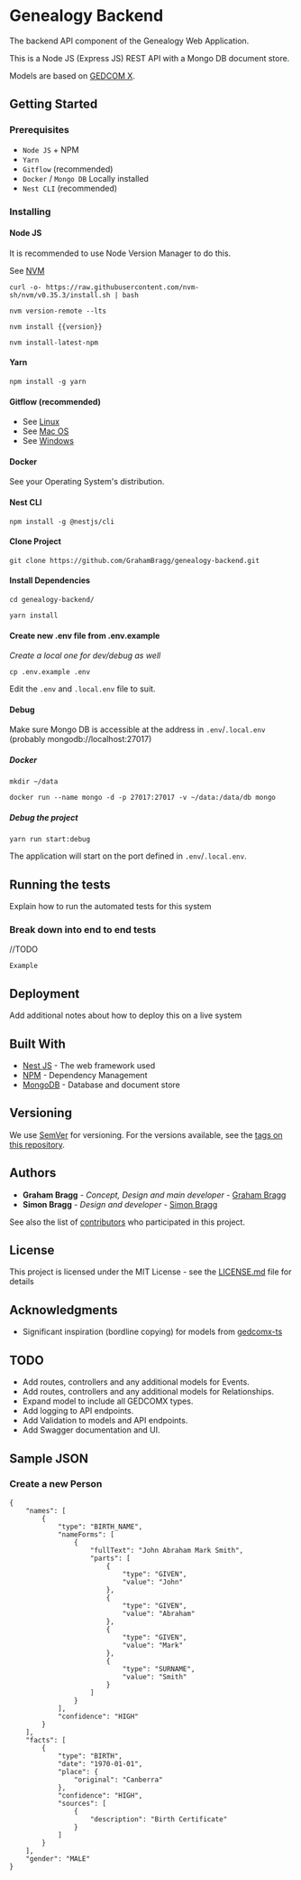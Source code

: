 # Genealogy Backend

The backend API component of the Genealogy Web Application.

This is a Node JS (Express JS) REST API with a Mongo DB document store.

Models are based on [GEDCOM X](http://www.gedcomx.org/schemas.html).

## Getting Started

### Prerequisites

* `Node JS` + NPM
* `Yarn`
* `Gitflow` (recommended)
* `Docker` / `Mongo DB` Locally installed
* `Nest CLI` (recommended)

### Installing

#### Node JS 

It is recommended to use Node Version Manager to do this. 

See 
[NVM ](https://github.com/nvm-sh/nvm "NVM Homepage")

```
curl -o- https://raw.githubusercontent.com/nvm-sh/nvm/v0.35.3/install.sh | bash

nvm version-remote --lts

nvm install {{version}}

nvm install-latest-npm
```

#### Yarn

```
npm install -g yarn
```

#### Gitflow (recommended)

* See [Linux]([https://](https://github.com/nvie/gitflow/wiki/Linux))
* See [Mac OS](https://github.com/nvie/gitflow/wiki/Mac-OS-X)
* See [Windows](https://github.com/nvie/gitflow/wiki/Windows)

#### Docker

See your Operating System's distribution.

#### Nest CLI

```
npm install -g @nestjs/cli
```

#### Clone Project

```
git clone https://github.com/GrahamBragg/genealogy-backend.git
```
#### Install Dependencies

```
cd genealogy-backend/

yarn install
```

#### Create new .env file from .env.example
_Create a local one for dev/debug as well_

```
cp .env.example .env
```

Edit the `.env` and `.local.env` file to suit.

#### Debug

Make sure Mongo DB is accessible at the address in `.env`/`.local.env` (probably mongodb://localhost:27017)

##### Docker

```
mkdir ~/data

docker run --name mongo -d -p 27017:27017 -v ~/data:/data/db mongo
```

##### Debug the project

```
yarn run start:debug
```

The application will start on the port defined in `.env`/`.local.env`.

## Running the tests

Explain how to run the automated tests for this system

### Break down into end to end tests

//TODO

```
Example
```

## Deployment

Add additional notes about how to deploy this on a live system

## Built With

* [Nest JS](https://nestjs.com/) - The web framework used
* [NPM](https://www.npmjs.com/) - Dependency Management
* [MongoDB](https://www.mongodb.com/) - Database and document store

## Versioning

We use [SemVer](http://semver.org/) for versioning. For the versions available, see the [tags on this repository](https://github.com/GrahamBragg/genealogy-backend/tags). 

## Authors

* **Graham Bragg** - *Concept, Design and main developer* - [Graham Bragg](https://github.com/GrahamBragg)
* **Simon Bragg** - *Design and developer* - [Simon Bragg](https://github.com/maiorsi)

See also the list of [contributors](https://github.com/GrahamBragg/genealogy-backend/graphs/contributors) who participated in this project.

## License

This project is licensed under the MIT License - see the [LICENSE.md](LICENSE.md) file for details

## Acknowledgments

* Significant inspiration (bordline copying) for models from [gedcomx-ts](https://github.com/Freedoms-Loom/gedcomx-ts)

## TODO
* Add routes, controllers and any additional models for Events.
* Add routes, controllers and any additional models for Relationships.
* Expand model to include all GEDCOMX types.
* Add logging to API endpoints.
* Add Validation to models and API endpoints.
* Add Swagger documentation and UI.

## Sample JSON

### Create a new Person
```
{
    "names": [
        {
            "type": "BIRTH_NAME",
            "nameForms": [
                {
                    "fullText": "John Abraham Mark Smith",
                    "parts": [
                        {
                            "type": "GIVEN",
                            "value": "John"
                        },
                        {
                            "type": "GIVEN",
                            "value": "Abraham"
                        },
                        {
                            "type": "GIVEN",
                            "value": "Mark"
                        },
                        {
                            "type": "SURNAME",
                            "value": "Smith"
                        }
                    ]
                }
            ],
            "confidence": "HIGH"
        }
    ],
    "facts": [
        {
            "type": "BIRTH",
            "date": "1970-01-01",
            "place": {
                "original": "Canberra"
            },
            "confidence": "HIGH",
            "sources": [
                {
                    "description": "Birth Certificate"
                }
            ]
        }
    ],
    "gender": "MALE"
}
```

